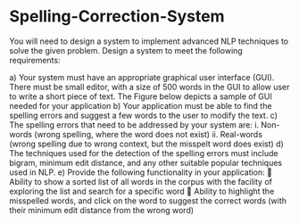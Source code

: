 # Spelling-Correction-System


You will need to design a system to implement advanced NLP techniques to solve the given problem. Design a system to meet the following requirements: 

a)	Your system must have an appropriate graphical user interface (GUI). There must be small editor, with a size of 500 words in the GUI to allow user to write a short piece of text. The Figure below depicts a sample of GUI needed for your application
b)	Your application must be able to find the spelling errors and suggest a few words to the user to modify the text. 
c)	The spelling errors that need to be addressed by your system are:
i.	Non-words (wrong spelling, where the word does not exist)
ii.	Real-words (wrong spelling due to wrong context, but the misspelt word does exist)
d)	The techniques used for the detection of the spelling errors must include bigram, minimum edit distance, and any other suitable popular techniques used in NLP. 
e)	Provide the following functionality in your application: 
	Ability to show a sorted list of all words in the corpus with the facility of exploring the list and search for a specific word
	Ability to highlight the misspelled words, and click on the word to suggest the correct words (with their minimum edit distance from the wrong word)
